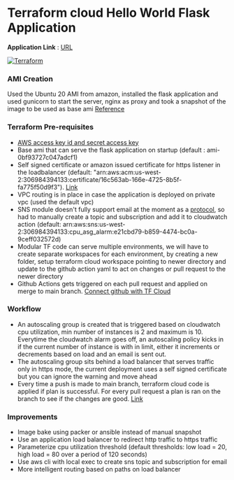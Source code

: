 # Terraform cloud Hello World Flask Application

**Application Link** : [URL](https://terraform-elb-staging-762515498.us-west-2.elb.amazonaws.com)

[![Terraform](https://github.com/lalet/tf-cloud-asg/actions/workflows/terraform.yml/badge.svg?branch=main)](https://github.com/lalet/tf-cloud-asg/actions/workflows/terraform.yml)

### AMI Creation
Used the Ubuntu 20 AMI from amazon, installed the flask application and used gunicorn to start the server, nginx as proxy and took a snapshot of the image to be used as base ami [Reference](https://www.digitalocean.com/community/tutorials/how-to-serve-flask-applications-with-gunicorn-and-nginx-on-ubuntu-18-04)

### Terraform Pre-requisites
 - [AWS access key id and secret access key](https://docs.aws.amazon.com/IAM/latest/UserGuide/id_credentials_access-keys.html)
 - Base ami that can serve the flask application on startup (default : ami-0bf93727c047adcf1)
 - Self signed certificate or amazon issued certificate for https listener in the loadbalancer (default: "arn:aws:acm:us-west-2:306984394133:certificate/16c563ab-166e-4725-8b5f-fa775f50d9f3"). [Link](https://docs.aws.amazon.com/acm/latest/userguide/gs-acm-request-public.html)
 - VPC routing is in place in case the application is deployed on private vpc (used the default vpc)
- SNS module doesn't fully support email at the moment as a [protocol](https://registry.terraform.io/providers/hashicorp/aws/latest/docs/resources/sns_topic_subscription#:~:text=protocol%20%2D%20(Required)), so had to manually create a topic and subscription and add it to cloudwatch action (default: arn:aws:sns:us-west-2:306984394133:cpu_asg_alarm:e21cbd79-b859-4474-bc0a-9ceff032572d)
- Modular TF code can serve multiple environments, we will have to create separate workspaces for each environment, by creating a new folder, setup terraform cloud workspace pointing to newer directory and update to the github action yaml to act on changes or pull request to the newer directory
- Github Actions gets triggered on each pull request and applied on merge to main branch. [Connect github with TF Cloud](https://learn.hashicorp.com/tutorials/terraform/github-actions)

### Workflow
 * An autoscaling group is created that is triggered based on cloudwatch cpu utilization, min number of instances is 2 and maximum is 10. Everytime the cloudwatch alarm goes off, an autoscaling policy kicks in if the current number of instance is with in limit, either it increments or decrements based on load and an email is sent out.
 * The autoscaling group sits behind a load balancer that serves traffic only in https mode, the current deployment uses a self signed certificate but you can ignore the warning and move ahead
 * Every time a push is made to main branch, terraform cloud code is applied if plan is successful. For every pull request a plan is ran on the branch to see if the changes are good. [Link](https://github.com/lalet/tf-cloud-asg/actions)

### Improvements
 - Image bake using packer or ansible instead of manual snapshot
 - Use an application load balancer to redirect http traffic to https traffic
 - Parameterize cpu utilization threshold (default thresholds: low load = 20, high load = 80 over a period of 120 seconds)
 - Use aws cli with local exec to create sns topic and subscription for email
 - More intelligent routing based on paths on load balancer


